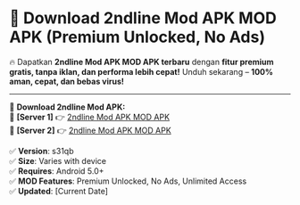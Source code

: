 # 🚀 Download 2ndline Mod APK MOD APK (Premium Unlocked, No Ads)  

🔥 Dapatkan **2ndline Mod APK MOD APK terbaru** dengan **fitur premium gratis, tanpa iklan, dan performa lebih cepat!** Unduh sekarang – **100% aman, cepat, dan bebas virus!**  

---


🔽 **Download 2ndline Mod APK:**  
🔹 **[Server 1]** 👉 [2ndline Mod APK MOD APK](https://apkcomod.com?title=2ndline_Mod_APK)  
🔹 **[Server 2]** 👉 [2ndline Mod APK MOD APK](https://apkcomod.com?title=2ndline_Mod_APK)  


✅ **Version**: s31qb  
✅ **Size**: Varies with device  
✅ **Requires**: Android 5.0+  
✅ **MOD Features**: Premium Unlocked, No Ads, Unlimited Access  
✅ **Updated**: [Current Date]  